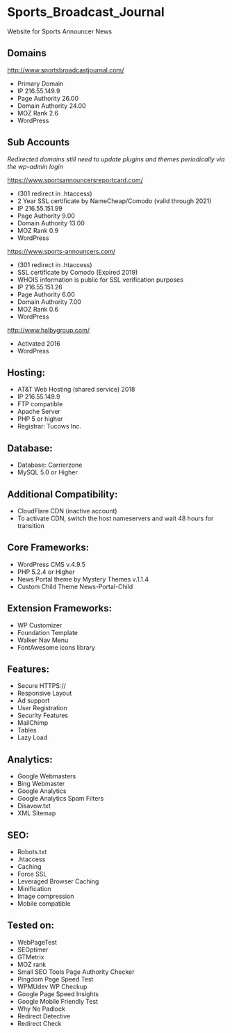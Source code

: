 # Sports_Broadcast_Journal
Website for Sports Announcer News

## Domains
http://www.sportsbroadcastjournal.com/
- Primary Domain
- IP 216.55.149.9
- Page Authority 26.00
- Domain Authority 24.00
- MOZ Rank 2.6
- WordPress 

## Sub Accounts
*Redirected domains still need to update plugins and themes periodically via the wp-admin login*

https://www.sportsannouncersreportcard.com/
- (301 redirect in .htaccess)
- 2 Year SSL certificate by NameCheap/Comodo (valid through 2021)
- IP 216.55.151.99
- Page Authority 9.00
- Domain Authority 13.00
- MOZ Rank 0.9
- WordPress 

https://www.sports-announcers.com/ 
- (301 redirect in .htaccess)
- SSL certificate by Comodo (Expired 2019)
- WHOIS information is public for SSL verification purposes
- IP 216.55.151.26
- Page Authority 6.00
- Domain Authority 7.00
- MOZ Rank 0.6
- WordPress 

http://www.halbygroup.com/ 
- Activated 2016
- WordPress 

## Hosting:
- AT&T Web Hosting (shared service) 2018
- IP 216.55.149.9
- FTP compatible
- Apache Server
- PHP 5 or higher
- Registrar: Tucows Inc.

## Database:
- Database: Carrierzone
- MySQL 5.0 or Higher

## Additional Compatibility: 
- CloudFlare CDN (inactive account)
- To activate CDN, switch the host nameservers and wait 48 hours for transition

## Core Frameworks:
- WordPress CMS v.4.9.5
- PHP 5.2.4 or Higher
- News Portal theme by Mystery Themes v.1.1.4
- Custom Child Theme News-Portal-Child

## Extension Frameworks:
- WP Customizer
- Foundation Template
- Walker Nav Menu
- FontAwesome icons library

## Features:
- Secure HTTPS://
- Responsive Layout
- Ad support
- User Registration
- Security Features
- MailChimp
- Tables
- Lazy Load

## Analytics:
- Google Webmasters
- Bing Webmaster
- Google Analytics
- Google Analytics Spam Filters 
- Disavow.txt
- XML Sitemap

## SEO:
- Robots.txt
- .htaccess
- Caching
- Force SSL
- Leveraged Browser Caching
- Minification
- Image compression
- Mobile compatible

## Tested on:
- WebPageTest
- SEOptimer
- GTMetrix
- MOZ rank
- Small SEO Tools Page Authority Checker
- Pingdom Page Speed Test
- WPMUdev WP Checkup
- Google Page Speed Insights
- Google Mobile Friendly Test
- Why No Padlock
- Redirect Detective
- Redirect Check
